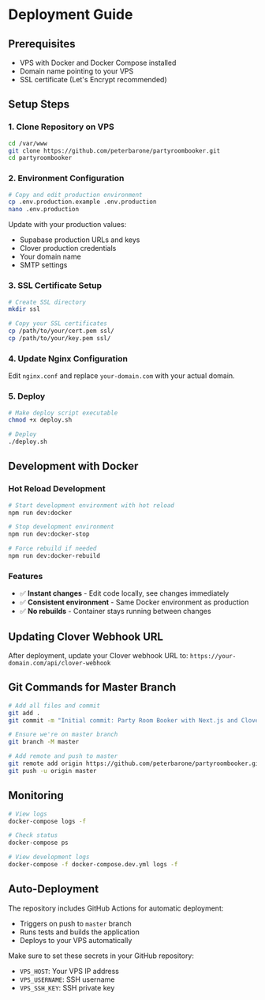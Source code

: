 # Deployment Guide

## Prerequisites

- VPS with Docker and Docker Compose installed
- Domain name pointing to your VPS
- SSL certificate (Let's Encrypt recommended)

## Setup Steps

### 1. Clone Repository on VPS

```bash
cd /var/www
git clone https://github.com/peterbarone/partyroombooker.git
cd partyroombooker
```

### 2. Environment Configuration

```bash
# Copy and edit production environment
cp .env.production.example .env.production
nano .env.production
```

Update with your production values:

- Supabase production URLs and keys
- Clover production credentials
- Your domain name
- SMTP settings

### 3. SSL Certificate Setup

```bash
# Create SSL directory
mkdir ssl

# Copy your SSL certificates
cp /path/to/your/cert.pem ssl/
cp /path/to/your/key.pem ssl/
```

### 4. Update Nginx Configuration

Edit `nginx.conf` and replace `your-domain.com` with your actual domain.

### 5. Deploy

```bash
# Make deploy script executable
chmod +x deploy.sh

# Deploy
./deploy.sh
```

## Development with Docker

### Hot Reload Development

```bash
# Start development environment with hot reload
npm run dev:docker

# Stop development environment
npm run dev:docker-stop

# Force rebuild if needed
npm run dev:docker-rebuild
```

### Features

- ✅ **Instant changes** - Edit code locally, see changes immediately
- ✅ **Consistent environment** - Same Docker environment as production
- ✅ **No rebuilds** - Container stays running between changes

## Updating Clover Webhook URL

After deployment, update your Clover webhook URL to:
`https://your-domain.com/api/clover-webhook`

## Git Commands for Master Branch

```bash
# Add all files and commit
git add .
git commit -m "Initial commit: Party Room Booker with Next.js and Clover integration"

# Ensure we're on master branch
git branch -M master

# Add remote and push to master
git remote add origin https://github.com/peterbarone/partyroombooker.git
git push -u origin master
```

## Monitoring

```bash
# View logs
docker-compose logs -f

# Check status
docker-compose ps

# View development logs
docker-compose -f docker-compose.dev.yml logs -f
```

## Auto-Deployment

The repository includes GitHub Actions for automatic deployment:

- Triggers on push to `master` branch
- Runs tests and builds the application
- Deploys to your VPS automatically

Make sure to set these secrets in your GitHub repository:

- `VPS_HOST`: Your VPS IP address
- `VPS_USERNAME`: SSH username
- `VPS_SSH_KEY`: SSH private key
